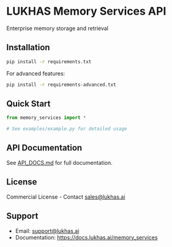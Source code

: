 # LUKHAS Memory Services API

Enterprise memory storage and retrieval

## Installation

```bash
pip install -r requirements.txt
```

For advanced features:
```bash
pip install -r requirements-advanced.txt
```

## Quick Start

```python
from memory_services import *

# See examples/example.py for detailed usage
```

## API Documentation

See [API_DOCS.md](API_DOCS.md) for full documentation.

## License

Commercial License - Contact sales@lukhas.ai

## Support

- Email: support@lukhas.ai
- Documentation: https://docs.lukhas.ai/memory_services
